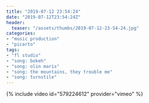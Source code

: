 ```yaml
---
title: "2019-07-12 23:54:24"
date: "2019-07-12T23:54:24Z"
header:
  teaser: "/assets/thumbs/2019-07-12-23-54-24.jpg"
categories:
- "music production"
- "picarto"
tags:
- "fl studio"
- "song: bokeh"
- "song: olin maris"
- "song: the mountains, they trouble me"
- "song: turnstile"
---
```

{% include video id="579224612" provider="vimeo" %}
